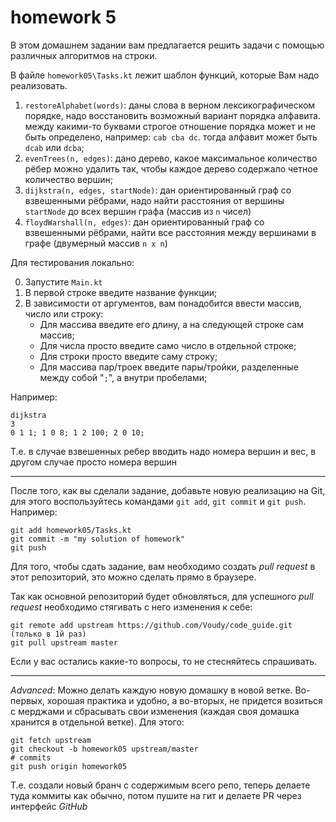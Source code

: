 # homework 5
В этом домашнем задании вам предлагается решить задачи с помощью различных
алгоритмов на строки. 

В файле `homework05\Tasks.kt` лежит шаблон функций, которые Вам надо
реализовать.
1. `restoreAlphabet(words)`: даны слова в верном лексикографическом порядке, надо восстановить возможный вариант порядка алфавита.
между какими-то буквами строгое отношение порядка
может и не быть определено, например: `cab cba dc`. тогда алфавит может быть `dcab` или `dcba`;
2. `evenTrees(n, edges)`: дано дерево, какое максимальное количество рёбер можно удалить так, чтобы каждое дерево содержало четное количество вершин;
3. `dijkstra(n, edges, startNode)`: дан ориентированный граф со взвешенными рёбрами, надо найти расстояния от вершины `startNode` до всех вершин графа (массив из `n` чисел)
4. `floydWarshall(n, edges)`: дан ориентированный граф со взвешенными рёбрами, найти все расстояния между вершинами в графе (двумерный массив `n x n`) 


Для тестирования локально:

0. Запустите `Main.kt`
1. В первой строке введите название функции;
2. В зависимости от аргументов, вам понадобится ввести массив, число или строку:
    * Для массива введите его длину, а на следующей строке сам массив;
    * Для числа просто введите само число в отдельной строке;
    * Для строки просто введите саму строку;
    * Для массива пар/троек введите пары/тройки, разделенные между собой "`;`", а внутри пробелами;

Например:
```$xslt
dijkstra
3
0 1 1; 1 0 8; 1 2 100; 2 0 10;
```
Т.е. в случае взвешенных ребер вводить надо номера вершин и вес,
в другом случае просто номера вершин

-----

После того, как вы сделали задание, добавьте новую реализацию на Git, для этого
воспользуйтесь командами `git add`, `git commit` и `git push`. Например:
```$xslt
git add homework05/Tasks.kt
git commit -m "my solution of homework"
git push
```

Для того, чтобы сдать задание, вам необходимо создать _pull request_ в этот репозиторий, это можно сделать прямо в браузере.

Так как основной репозиторий будет обновляться, для успешного _pull request_ необходимо
стягивать с него изменения к себе:
```$xslt
git remote add upstream https://github.com/Voudy/code_guide.git (только в 1й раз)
git pull upstream master
```

Если у вас остались какие-то вопросы, то не стесняйтесь спрашивать.

---------
_Advanced_:
Можно делать каждую новую домашку в новой ветке. 
Во-первых, хорошая практика и удобно, а во-вторых, не придется
возиться с мерджами и сбрасывать свои изменения (каждая 
своя домашка хранится в отдельной ветке). Для этого:
```$xslt
git fetch upstream
git checkout -b homework05 upstream/master
# commits
git push origin homework05
```
Т.е. создали новый бранч с содержимым всего репо, теперь 
делаете туда коммиты как обычно, потом пушите на гит и 
делаете PR через интерфейс _GitHub_